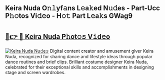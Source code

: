 ## Keira Nuda O𝚗𝚕yf𝚊ns L𝚎a𝚔ed N𝚞𝚍es - Part-Ucc P𝚑𝚘tos Vi𝚍𝚎o - H𝚘𝚝 Part L𝚎a𝚔s GWag9

# <h2><a href="http://kfd5sdg.oniu.top/?m=Keira+Nuda">🔗👉 🔴 Keira Nuda P𝚑ot𝚘𝚜 V𝚒d𝚎o</a></h2>

[![Keira Nuda Nu𝚍e𝚜](https://i.imgur.com/0qMVB7G.gif)](http://kfd5sdg.oniu.top/?m=Keira+Nuda)
Digital content creator and amusement giver Keira Nuda, recognized for sharing dance and lifestyle ideas through popular dance routines and brief clips. Brilliant costume designer Keira Nuda, celebrated for their exceptional skills and accomplishments in designing stage and screen wardrobes.  
